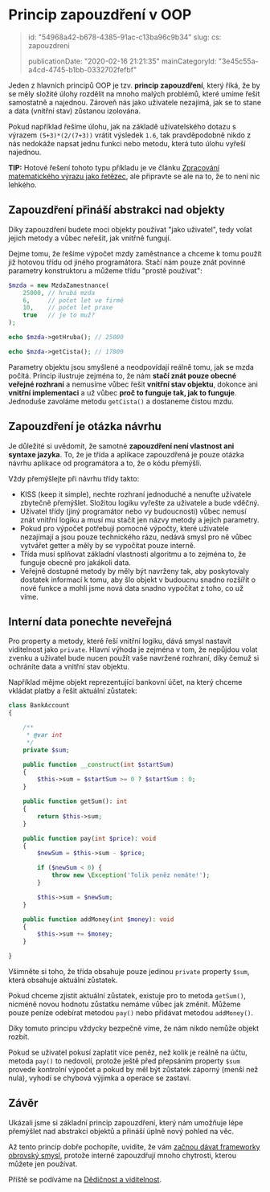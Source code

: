 Princip zapouzdření v OOP
=========================

> id: "54968a42-b678-4385-91ac-c13ba96c9b34"
> slug:
> 	cs: zapouzdreni
> 
> publicationDate: "2020-02-16 21:21:35"
> mainCategoryId: "3e45c55a-a4cd-4745-b1bb-0332702fefbf"

Jeden z hlavních principů OOP je tzv. **princip zapouzdření**, který říká, že by se měly složité úlohy rozdělit na mnoho malých problémů, které umíme řešit samostatně a najednou. Zároveň nás jako uživatele nezajímá, jak se to stane a data (vnitřní stav) zůstanou izolována.

Pokud například řešíme úlohu, jak na základě uživatelského dotazu s výrazem `(5+3)*(2/(7+3))` vrátit výsledek `1.6`, tak pravděpodobně nikdo z nás nedokáže napsat jednu funkci nebo metodu, která tuto úlohu vyřeší najednou.

**TIP:** Hotové řešení tohoto typu příkladu je ve článku <a href="/pokrocila-kalkulacka">Zpracování matematického výrazu jako řetězec</a>, ale připravte se ale na to, že to není nic lehkého.

Zapouzdření přináší abstrakci nad objekty
-----------------------------------------

Díky zapouzdření budete moci objekty používat "jako uživatel", tedy volat jejich metody a vůbec neřešit, jak vnitřně fungují.

Dejme tomu, že řešíme výpočet mzdy zaměstnance a chceme k tomu použít již hotovou třídu od jiného programátora. Stačí nám pouze znát povinné parametry konstruktoru a můžeme třídu "prostě používat":

```php
$mzda = new MzdaZamestnance(
    25000, // hrubá mzda
    6,     // počet let ve firmě
    10,    // počet let praxe
    true   // je to muž?
);

echo $mzda->getHruba(); // 25000

echo $mzda->getCista(); // 17800
```

Parametry objektu jsou smyšlené a neodpovídají reálně tomu, jak se mzda počítá. Princip ilustruje zejména to, že nám **stačí znát pouze obecné veřejné rozhraní** a nemusíme vůbec řešit **vnitřní stav objektu**, dokonce ani **vnitřní implementaci** a už vůbec **proč to funguje tak, jak to funguje**. Jednoduše zavoláme metodu `getCista()` a dostaneme čistou mzdu.

Zapouzdření je otázka návrhu
----------------------------

Je důležité si uvědomit, že samotné **zapouzdření není vlastnost ani syntaxe jazyka**. To, že je třída a aplikace zapouzdřená je pouze otázka návrhu aplikace od programátora a to, že o kódu přemýšlí.

Vždy přemýšlejte při návrhu třídy takto:

- KISS (keep it simple), nechte rozhraní jednoduché a nenuťte uživatele zbytečně přemýšlet. Složitou logiku vyřešte za uživatele a bude vděčný.
- Uživatel třídy (jiný programátor nebo vy budoucnosti) vůbec nemusí znát vnitřní logiku a musí mu stačit jen názvy metody a jejich parametry.
- Pokud pro výpočet potřebuji pomocné výpočty, které uživatele nezajímají a jsou pouze technického rázu, nedává smysl pro ně vůbec vytvářet getter a měly by se vypočítat pouze interně.
- Třída musí splňovat základní vlastnosti algoritmu a to zejména to, že funguje obecně pro jakákoli data.
- Veřejně dostupné metody by měly být navrženy tak, aby poskytovaly dostatek informací k tomu, aby šlo objekt v budoucnu snadno rozšířit o nové funkce a mohli jsme nová data snadno vypočítat z toho, co už víme.

Interní data ponechte neveřejná
-------------------------------

Pro property a metody, které řeší vnitřní logiku, dává smysl nastavit viditelnost jako `private`. Hlavní výhoda je zejména v tom, že nepůjdou volat zvenku a uživatel bude nucen použít vaše navržené rozhraní, díky čemuž si ochráníte data a vnitřní stav objektu.

Například mějme objekt reprezentující bankovní účet, na který chceme vkládat platby a řešit aktuální zůstatek:

```php
class BankAccount
{

    /**
     * @var int
     */
    private $sum;

    public function __construct(int $startSum)
    {
        $this->sum = $startSum >= 0 ? $startSum : 0;
    }

    public function getSum(): int
    {
        return $this->sum;
    }

    public function pay(int $price): void
    {
        $newSum = $this->sum - $price;

        if ($newSum < 0) {
            throw new \Exception('Tolik peněz nemáte!');
        }

        $this->sum = $newSum;
    }

    public function addMoney(int $money): void
    {
        $this->sum += $money;
    }

}
```

Všimněte si toho, že třída obsahuje pouze jedinou `private` property `$sum`, která obsahuje aktuální zůstatek.

Pokud chceme zjistit aktuální zůstatek, existuje pro to metoda `getSum()`, nicméně novou hodnotu zůstatku nemáme vůbec jak změnit. Můžeme pouze peníze odebírat metodou `pay()` nebo přidávat metodou `addMoney()`.

Díky tomuto principu vždycky bezpečně víme, že nám nikdo nemůže objekt rozbít.

Pokud se uživatel pokusí zaplatit více peněz, než kolik je reálně na účtu, metoda `pay()` to nedovolí, protože ještě před přepsáním property `$sum` provede kontrolní výpočet a pokud by měl být zůstatek záporný (menší než nula), vyhodí se chybová výjimka a operace se zastaví.

Závěr
-----

Ukázali jsme si základní princip zapouzdření, který nám umožňuje lépe přemýšlet nad abstrakcí objektů a přináší úplně nový pohled na věc.

Až tento princip dobře pochopíte, uvidíte, že vám <a href="/proc-pouzivat-frameworky">začnou dávat frameworky obrovský smysl</a>, protože interně zapouzdřují mnoho chytrosti, kterou můžete jen používat.

Příště se podíváme na <a href="/dedicnost-a-viditelnost">Dědičnost a viditelnost</a>.
